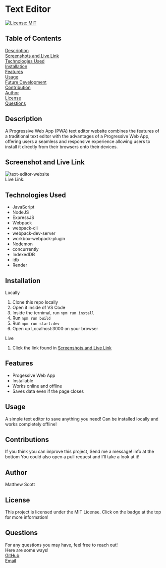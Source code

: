 # Text Editor <br>

[![License: MIT](https://img.shields.io/badge/License-MIT-yellow.svg)](https://opensource.org/licenses/MIT)

## Table of Contents
[Description](#Description) <br>
[Screenshots and Live Link](#LRaS) <br>
[Technologies Used](#Technologies) <br>
[Installation](#Installation) <br>
[Features](#Features) <br>
[Usage](#Usage) <br>
[Future Development](#Future) <br>
[Contribution](#Contribution) <br>
[Author](#Author) <br>
[License](#License) <br>
[Questions](#Questions) <br>

## Description <a name="Description"></a>
A Progressive Web App (PWA) text editor website combines the features of a traditional text editor with the advantages of a Progressive Web App, offering users a seamless and responsive experience allowing users to install it directly from their browsers onto their devices.

## Screenshot and Live Link <a name="LRaS"></a>
<img src="https://imgur.com/wUO5tgw.png" alt="text-editor-website" /> <br>
Live Link: 

## Technologies Used <a name="Technologies"></a>
<ul>
  <li>JavaScript</li>
  <li>NodeJS</li>
  <li>ExpressJS</li>
  <li>Webpack</li>
  <li>webpack-cli</li>
  <li>webpack-dev-server</li>
  <li>workbox-webpack-plugin</li>
  <li>Nodemon</li>
  <li>concurrently</li>
  <li>IndexedDB</li>
  <li>idb</li>
  <li>Render</li>
</ul>

## Installation <a name="Installation"></a>
Locally
1. Clone this repo locally 
2. Open it inside of VS Code
3. Inside the ternimal, run <code>npm run install</code>
4. Run <code>npm run build</code>
5. Run <code>npm run start:dev</code>
6. Open up Localhost:3000 on your browser

Live
1. Click the link found in [Screenshots and Live Link](#LRaS)

## Features <a name="Features"></a>
<ul>
  <li>Progessive Web App</li>
  <li>Installable</li>
  <li>Works online and offline</li>
  <li>Saves data even if the page closes</li>
</ul>

## Usage <a name="Usage"></a>
A simple text editor to save anything you need! Can be installed locally and works completely offline!

## Contributions <a name="Contribution"></a>
If you think you can improve this project, Send me a message! info at the bottom
You could also open a pull request and I'll take a look at it!

## Author <a name="Author"></a>
Matthew Scott

## License <a name="License"></a>
This project is licensed under the MIT License. Click on the badge at the top for more information!

## Questions <a name="Questions"></a>
For any questions you may have, feel free to reach out! <br>
Here are some ways! <br>
<a href="https://github.com/MScott-Dev" alt="GitHub">GitHub</a> <br>
<a href="mailto:MScott0199@gmail.com">Email</a>
